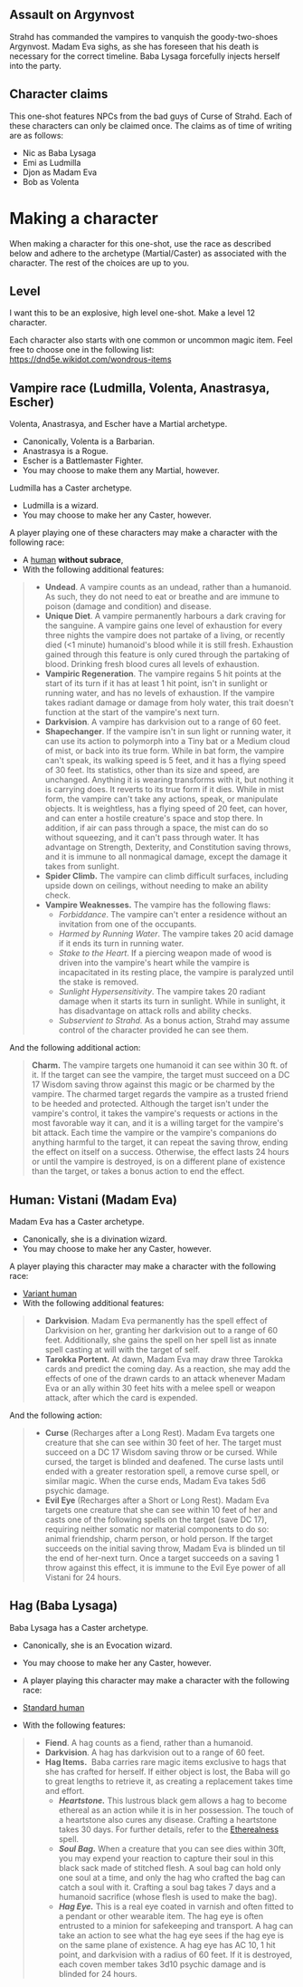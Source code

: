 ## Assault on Argynvost
Strahd has commanded the vampires to vanquish the goody-two-shoes Argynvost. Madam Eva sighs, as she has foreseen that his death is necessary for the correct timeline. Baba Lysaga forcefully injects herself into the party.

## Character claims
This one-shot features NPCs from the bad guys of Curse of Strahd. Each of these characters can only be claimed once. The claims as of time of writing are as follows:
* Nic as Baba Lysaga
* Emi as Ludmilla
* Djon as Madam Eva
* Bob as Volenta

# Making a character
When making a character for this one-shot, use the race as described below and adhere to the archetype (Martial/Caster) as associated with the character. The rest of the choices are up to you.

## Level
I want this to be an explosive, high level one-shot. Make a level 12 character.

Each character also starts with one common or uncommon magic item. Feel free to choose one in the following list: https://dnd5e.wikidot.com/wondrous-items

## Vampire race (Ludmilla, Volenta, Anastrasya, Escher)
Volenta, Anastrasya, and Escher have a Martial archetype.
* Canonically, Volenta is a Barbarian.
* Anastrasya is a Rogue.
* Escher is a Battlemaster Fighter.
* You may choose to make them any Martial, however.

Ludmilla has a Caster archetype.
* Ludmilla is a wizard.
* You may choose to make her any Caster, however.

A player playing one of these characters may make a character with the following race:
* A [human](https://dnd5e.wikidot.com/human) **without subrace**, 
* With the following additional features:
> - **Undead**. A vampire counts as an undead, rather than a humanoid. As such, they do not need to eat or breathe and are immune to poison (damage and condition) and disease. 
> - **Unique Diet**. A vampire permanently harbours a dark craving for the sanguine. A vampire gains one level of exhaustion for every three nights the vampire does not partake of a living, or recently died (<1 minute) humanoid's blood while it is still fresh. Exhaustion gained through this feature is only cured through the partaking of blood. Drinking fresh blood cures all levels of exhaustion.
> - **Vampiric Regeneration**. The vampire regains 5 hit points at the start of its turn if it has at least 1 hit point, isn't in sunlight or running water, and has no levels of exhaustion. If the vampire takes radiant damage or damage from holy water, this trait doesn't function at the start of the vampire's next turn.
> - **Darkvision**. A vampire has darkvision out to a range of 60 feet.
> - **Shapechanger**. If the vampire isn't in sun light or running water, it can use its action to polymorph into a Tiny bat or a Medium cloud of mist, or back into its true form. While in bat form, the vampire can't speak, its walking speed is 5 feet, and it has a flying speed of 30 feet. Its statistics, other than its size and speed, are unchanged. Anything it is wearing transforms with it, but nothing it is carrying does. It reverts to its true form if it dies. While in mist form, the vampire can't take any actions, speak, or manipulate objects. It is weightless, has a flying speed of 20 feet, can hover, and can enter a hostile creature's space and stop there. In addition, if air can pass through a space, the mist can do so without squeezing, and it can't pass through water. It has advantage on Strength, Dexterity, and Constitution saving throws, and it is immune to all nonmagical damage, except the damage it takes from sunlight.
> - **Spider Climb.** The vampire can climb difficult surfaces, including upside down on ceilings, without needing to make an ability check.
> - **Vampire Weaknesses.** The vampire has the following flaws: 
> 	- *Forbiddance*. The vampire can't enter a residence without an invitation from one of the occupants. 
> 	- *Harmed by Running Water*. The vampire takes 20 acid damage if it ends its turn in running water. 
> 	- *Stake to the Heart*. If a piercing weapon made of wood is driven into the vampire's heart while the vampire is incapacitated in its resting place, the vampire is paralyzed until the stake is removed. 
> 	- *Sunlight Hypersensitivity*. The vampire takes 20 radiant damage when it starts its turn in sunlight. While in sunlight, it has disadvantage on attack rolls and ability checks.
> 	- *Subservient to Strahd.* As a bonus action, Strahd may assume control of the character provided he can see them.

And the following additional action:
> **Charm.** The vampire targets one humanoid it can see within 30 ft. of it. If the target can see the vampire, the target must succeed on a DC 17 Wisdom saving throw against this magic or be charmed by the vampire. The charmed target regards the vampire as a trusted friend to be heeded and protected. Although the target isn't under the vampire's control, it takes the vampire's requests or actions in the most favorable way it can, and it is a willing target for the vampire's bit attack. Each time the vampire or the vampire's companions do anything harmful to the target, it can repeat the saving throw, ending the effect on itself on a success. Otherwise, the effect lasts 24 hours or until the vampire is destroyed, is on a different plane of existence than the target, or takes a bonus action to end the effect.
## Human: Vistani (Madam Eva)
Madam Eva has a Caster archetype. 
* Canonically, she is a divination wizard. 
* You may choose to make her any Caster, however.

A player playing  this character may make a character with the following race:
* [Variant human](https://dnd5e.wikidot.com/human)
* With the following additional features:
> - **Darkvision**. Madam Eva permanently has the spell effect of Darkvision on her, granting her darkvision out to a range of 60 feet. Additionally, she gains the spell on her spell list as innate spell casting at will with the target of self.
> - **Tarokka Portent.** At dawn, Madam Eva may draw three Tarokka cards and predict the coming day. As a reaction, she may add the effects of one of the drawn cards to an attack whenever Madam Eva or an ally within 30 feet hits with a melee spell or weapon attack, after which the card is expended.

And the following action:
> - **Curse** (Recharges after a Long Rest). Madam Eva targets one creature that she can see within 30 feet of her. The target must succeed on a DC 17 Wisdom saving throw or be cursed. While cursed, the target is blinded and deafened. The curse lasts until ended with a greater restoration spell, a remove curse spell, or similar magic. When the curse ends, Madam Eva takes 5d6 psychic damage.
> - **Evil Eye** (Recharges after a Short or Long Rest). Madam Eva targets one creature that she can see within 10 feet of her and casts one of the following spells on the target (save DC 17), requiring neither somatic nor material components to do so: animal friendship, charm person, or hold person. If the target succeeds on the initial saving throw, Madam Eva is blinded un­ til the end of her-next turn. Once a target succeeds on a saving 1 throw against this effect, it is immune to the Evil Eye power of all Vistani for 24 hours.
## Hag (Baba Lysaga)
Baba Lysaga has a Caster archetype. 
* Canonically, she is an Evocation wizard.
* You may choose to make her any Caster, however.

* A player playing  this character may make a character with the following race:
* [Standard human](https://dnd5e.wikidot.com/human)
* With the following features:
> - **Fiend**. A hag counts as a fiend, rather than a humanoid.
> - **Darkvision**. A hag has darkvision out to a range of 60 feet.
> - **Hag Items.**  Baba carries rare magic items exclusive to hags that she has crafted for herself. If either object is lost, the Baba will go to great lengths to retrieve it, as creating a replacement takes time and effort.
> 	- _**Heartstone.**_ This lustrous black gem allows a hag to become ethereal as an action while it is in her possession. The touch of a heartstone also cures any disease. Crafting a heartstone takes 30 days. For further details, refer to the [Etherealness](https://roll20.net/compendium/dnd5e/Etherealness#content) spell.
> 	- _**Soul Bag.**_ When a creature that you can see dies within 30ft, you may expend your reaction to capture their soul in this black sack made of stitched flesh. A soul bag can hold only one soul at a time, and only the  hag who crafted the bag can catch a soul with it. Crafting a soul bag takes 7 days and a humanoid sacrifice (whose flesh is used to make the bag).
> 	- _**Hag Eye.**_ This is a real eye coated in varnish and often fitted to a pendant or other wearable item. The hag eye is often entrusted to a minion for safekeeping and transport. A hag can take an action to see what the hag eye sees if the hag eye is on the same plane of existence. A hag eye has AC 10, 1 hit point, and darkvision with a radius of 60 feet. If it is destroyed, each coven member takes 3d10 psychic damage and is blinded for 24 hours.